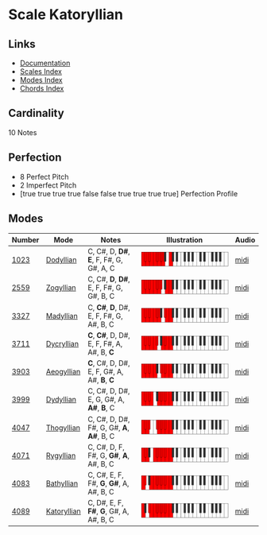# Scale Katoryllian

## Links

- [Documentation](README.md)
- [Scales Index](Scales.md)
- [Modes Index](Modes.md)
- [Chords Index](Chords.md)

## Cardinality

10 Notes

## Perfection

- 8 Perfect Pitch
- 2 Imperfect Pitch
- [true true true true false false true true true true] Perfection Profile

## Modes

| Number | Mode | Notes | Illustration | Audio |
|--------|------|-------|--------------|-------|
| [1023](https://ianring.com/musictheory/scales/1023) | [Dodyllian](ModeDodyllian.md) | C, C#, D, **D#**, **E**, F, F#, G, G#, A, C | ![CNaturalDodyllian](ModeCNaturalDodyllian.png) | [midi](https://github.com/edipermadi/music/blob/main/docs/ModeCNaturalDodyllian.mid?raw=true) | 
| [2559](https://ianring.com/musictheory/scales/2559) | [Zogyllian](ModeZogyllian.md) | C, C#, **D**, **D#**, E, F, F#, G, G#, B, C | ![CNaturalZogyllian](ModeCNaturalZogyllian.png) | [midi](https://github.com/edipermadi/music/blob/main/docs/ModeCNaturalZogyllian.mid?raw=true) | 
| [3327](https://ianring.com/musictheory/scales/3327) | [Madyllian](ModeMadyllian.md) | C, **C#**, **D**, D#, E, F, F#, G, A#, B, C | ![CNaturalMadyllian](ModeCNaturalMadyllian.png) | [midi](https://github.com/edipermadi/music/blob/main/docs/ModeCNaturalMadyllian.mid?raw=true) | 
| [3711](https://ianring.com/musictheory/scales/3711) | [Dycryllian](ModeDycryllian.md) | **C**, **C#**, D, D#, E, F, F#, A, A#, B, **C** | ![CNaturalDycryllian](ModeCNaturalDycryllian.png) | [midi](https://github.com/edipermadi/music/blob/main/docs/ModeCNaturalDycryllian.mid?raw=true) | 
| [3903](https://ianring.com/musictheory/scales/3903) | [Aeogyllian](ModeAeogyllian.md) | **C**, C#, D, D#, E, F, G#, A, A#, **B**, **C** | ![CNaturalAeogyllian](ModeCNaturalAeogyllian.png) | [midi](https://github.com/edipermadi/music/blob/main/docs/ModeCNaturalAeogyllian.mid?raw=true) | 
| [3999](https://ianring.com/musictheory/scales/3999) | [Dydyllian](ModeDydyllian.md) | C, C#, D, D#, E, G, G#, A, **A#**, **B**, C | ![CNaturalDydyllian](ModeCNaturalDydyllian.png) | [midi](https://github.com/edipermadi/music/blob/main/docs/ModeCNaturalDydyllian.mid?raw=true) | 
| [4047](https://ianring.com/musictheory/scales/4047) | [Thogyllian](ModeThogyllian.md) | C, C#, D, D#, F#, G, G#, **A**, **A#**, B, C | ![CNaturalThogyllian](ModeCNaturalThogyllian.png) | [midi](https://github.com/edipermadi/music/blob/main/docs/ModeCNaturalThogyllian.mid?raw=true) | 
| [4071](https://ianring.com/musictheory/scales/4071) | [Rygyllian](ModeRygyllian.md) | C, C#, D, F, F#, G, **G#**, **A**, A#, B, C | ![CNaturalRygyllian](ModeCNaturalRygyllian.png) | [midi](https://github.com/edipermadi/music/blob/main/docs/ModeCNaturalRygyllian.mid?raw=true) | 
| [4083](https://ianring.com/musictheory/scales/4083) | [Bathyllian](ModeBathyllian.md) | C, C#, E, F, F#, **G**, **G#**, A, A#, B, C | ![CNaturalBathyllian](ModeCNaturalBathyllian.png) | [midi](https://github.com/edipermadi/music/blob/main/docs/ModeCNaturalBathyllian.mid?raw=true) | 
| [4089](https://ianring.com/musictheory/scales/4089) | [Katoryllian](ModeKatoryllian.md) | C, D#, E, F, **F#**, **G**, G#, A, A#, B, C | ![CNaturalKatoryllian](ModeCNaturalKatoryllian.png) | [midi](https://github.com/edipermadi/music/blob/main/docs/ModeCNaturalKatoryllian.mid?raw=true) | 
